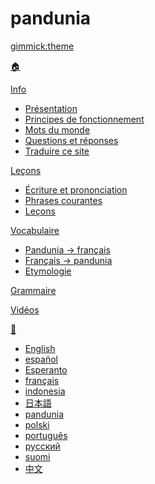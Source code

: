 # pandunia
[gimmick:theme](readable)

[🏠](index.md)

[Info]()

  * [Présentation](dunia_baxe.md)
  * [Principes de fonctionnement](filsofi.md)
  * [Mots du monde](loga.md)
  * [Questions et réponses](eske_i_jawabe.md)
  * [Traduire ce site](tarja_netoloke.md)

[Leçons]()

  * [Écriture et prononciation](abc.md)
  * [Phrases courantes](fraze.md)
  * [Leçons](darse.md)

[Vocabulaire]()

  * [Pandunia → français](pandunia-frans.md)
  * [Français → pandunia](frans-pandunia.md)
  * [Etymologie](leksaslia.md)

[Grammaire](kanun.md)

[Vidéos](../pandunia/filme.md)

[💬]()

  * [English](../engli/index.md)
  * [español](../espani/index.md)
  * [Esperanto](../esperanti/index.md)
  * [français](../fransi/index.md)
  * [indonesia](../malayu/index.md)
  * [日本語](../nipon/index.md)
  * [pandunia](../pandunia/index.md)
  * [polski](../polski/index.md)
  * [português](../portugal/index.md)
  * [русский](../rusi/index.md)
  * [suomi](../suomi/index.md)
  * [中文](../cini/index.md)

